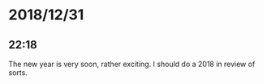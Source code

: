 # 2018/12/31

## 22:18

The new year is very soon, rather exciting. I should do a 2018 in review of
sorts.
